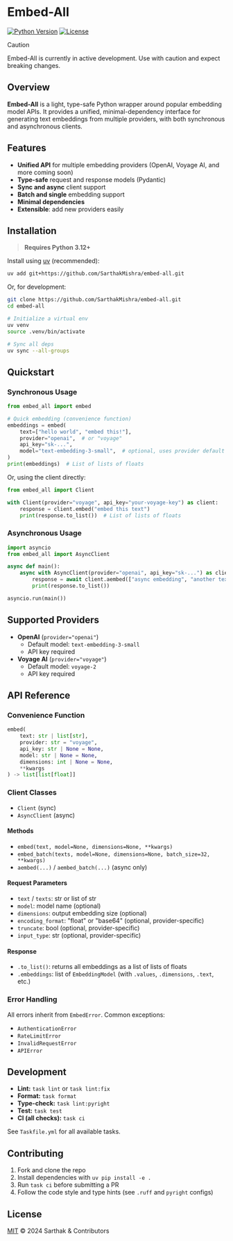 
# Embed-All
[![Python Version](https://img.shields.io/badge/python-3.12-blue.svg)](https://www.python.org/)
[![License](https://img.shields.io/badge/license-MIT-green.svg)](LICENSE)


> [!Caution]
> Embed-All is currently in active development. Use with caution and expect breaking changes.

## Overview

**Embed-All** is a light, type-safe Python wrapper around popular embedding model APIs. It provides a unified, minimal-dependency interface for generating text embeddings from multiple providers, with both synchronous and asynchronous clients.

## Features

- **Unified API** for multiple embedding providers (OpenAI, Voyage AI, and more coming soon)
- **Type-safe** request and response models (Pydantic)
- **Sync and async** client support
- **Batch and single** embedding support
- **Minimal dependencies**
- **Extensible**: add new providers easily

## Installation

> **Requires Python 3.12+**

Install using [uv](https://github.com/astral-sh/uv) (recommended):

```bash
uv add git+https://github.com/SarthakMishra/embed-all.git
```

Or, for development:

```bash
git clone https://github.com/SarthakMishra/embed-all.git
cd embed-all

# Initialize a virtual env
uv venv
source .venv/bin/activate

# Sync all deps
uv sync --all-groups
```

## Quickstart

### Synchronous Usage

```python
from embed_all import embed

# Quick embedding (convenience function)
embeddings = embed(
    text=["hello world", "embed this!"],
    provider="openai",  # or "voyage"
    api_key="sk-...",
    model="text-embedding-3-small",  # optional, uses provider default if omitted
)
print(embeddings)  # List of lists of floats
```

Or, using the client directly:

```python
from embed_all import Client

with Client(provider="voyage", api_key="your-voyage-key") as client:
    response = client.embed("embed this text")
    print(response.to_list())  # List of lists of floats
```

### Asynchronous Usage

```python
import asyncio
from embed_all import AsyncClient

async def main():
    async with AsyncClient(provider="openai", api_key="sk-...") as client:
        response = await client.aembed(["async embedding", "another text"])
        print(response.to_list())

asyncio.run(main())
```

## Supported Providers

- **OpenAI** (`provider="openai"`)
  - Default model: `text-embedding-3-small`
  - API key required
- **Voyage AI** (`provider="voyage"`)
  - Default model: `voyage-2`
  - API key required

## API Reference

### Convenience Function

```python
embed(
    text: str | list[str],
    provider: str = "voyage",
    api_key: str | None = None,
    model: str | None = None,
    dimensions: int | None = None,
    **kwargs
) -> list[list[float]]
```

### Client Classes

- `Client` (sync)
- `AsyncClient` (async)

#### Methods

- `embed(text, model=None, dimensions=None, **kwargs)`
- `embed_batch(texts, model=None, dimensions=None, batch_size=32, **kwargs)`
- `aembed(...)` / `aembed_batch(...)` (async only)

#### Request Parameters

- `text` / `texts`: str or list of str
- `model`: model name (optional)
- `dimensions`: output embedding size (optional)
- `encoding_format`: "float" or "base64" (optional, provider-specific)
- `truncate`: bool (optional, provider-specific)
- `input_type`: str (optional, provider-specific)

#### Response

- `.to_list()`: returns all embeddings as a list of lists of floats
- `.embeddings`: list of `EmbeddingModel` (with `.values`, `.dimensions`, `.text`, etc.)

### Error Handling

All errors inherit from `EmbedError`. Common exceptions:

- `AuthenticationError`
- `RateLimitError`
- `InvalidRequestError`
- `APIError`

## Development

- **Lint:** `task lint` or `task lint:fix`
- **Format:** `task format`
- **Type-check:** `task lint:pyright`
- **Test:** `task test`
- **CI (all checks):** `task ci`

See `Taskfile.yml` for all available tasks.

## Contributing

1. Fork and clone the repo
2. Install dependencies with `uv pip install -e .`
3. Run `task ci` before submitting a PR
4. Follow the code style and type hints (see `.ruff` and `pyright` configs)

## License

[MIT](LICENSE) © 2024 Sarthak & Contributors